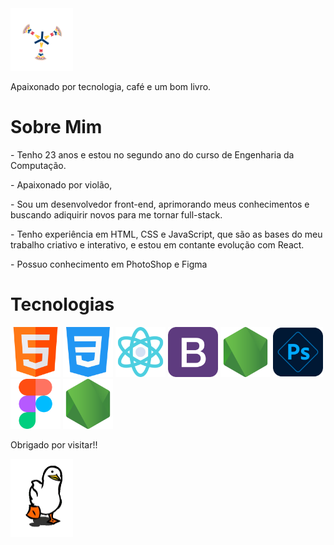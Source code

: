<img src="./assets/M74W.gif" width="100" alt="imagem de carregamento">
<p>Apaixonado por tecnologia, café e um bom livro.</p>

<h1>Sobre Mim</h1>

<p>- Tenho 23 anos e estou no segundo ano do curso de Engenharia da Computação.</p>
<p>- Apaixonado por violão, </p>
<p>- Sou um desenvolvedor front-end, aprimorando meus conhecimentos e buscando adiquirir novos para me tornar full-stack.</p>
<p>- Tenho experiência em HTML, CSS e JavaScript, que são as bases do meu trabalho criativo e interativo, e estou em contante evolução com React.</p>
<p>- Possuo conhecimento em PhotoShop e Figma</p>

<h1>Tecnologias</h1>

<div display="flex">
    <img width="80" src="./assets/html.png" alt="imagem do html">
    <img width="80" src="./assets/css.png" alt="imagem do css">
    <img width="80" src="./assets/react.png" alt="imagem do react">
    <img width="80" src="./assets/bootstrap.png" alt="imagem do bootstrap">
    <img width="80" src="./assets/nodejs.png" alt="imagem do nodejs">
    <img width="80" src="./assets/photoshop.png" alt="imagem do photoshop">
    <img width="80" src="./assets/figma.png" alt="imagem do figma">
    <img width="80" src="./assets/nodejs.png" alt="imagem do nodejs">
</div>

<p>Obrigado por visitar!!</p>

<img float="right" src="./assets/pato.webp" width="100" alt="imagem do pato">

